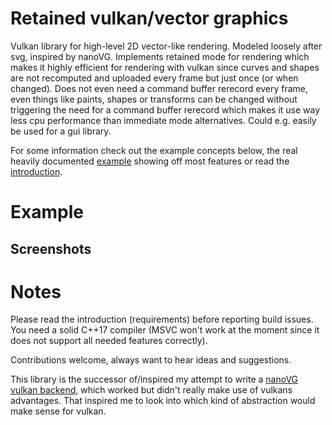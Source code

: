 # Retained vulkan/vector graphics

Vulkan library for high-level 2D vector-like rendering.
Modeled loosely after svg, inspired by nanoVG.
Implements retained mode for rendering which makes it highly efficient
for rendering with vulkan since curves and shapes are not recomputed
and uploaded every frame but just once (or when changed).
Does not even need a command buffer rerecord every frame,
even things like paints, shapes or transforms can be
changed without triggering the need for a command buffer rerecord which makes
it use way less cpu performance than immediate mode alternatives.
Could e.g. easily be used for a gui library.

For some information check out the example concepts below, the real
heavily documented [example](example/example.cpp) showing off most features
or read the [introduction](docs/Intro.md).

# Example

<TODO>

## Screenshots

<TODO>

# Notes

Please read the introduction (requirements) before reporting build issues.
You need a solid C++17 compiler (MSVC won't work at the moment since it
does not support all needed features correctly).

Contributions welcome, always want to hear ideas and suggestions.

This library is the successor of/inspired my attempt to write a 
[nanoVG vulkan backend](https://github.com/nyorain/vvg), which worked
but didn't really make use of vulkans advantages. That inspired
me to look into which kind of abstraction would make sense for vulkan.
